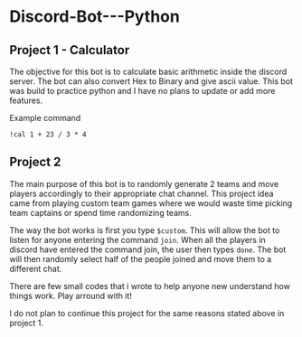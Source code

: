 # Discord-Bot---Python

## Project 1 - Calculator
The objective for this bot is to calculate basic arithmetic inside the discord server. The bot can also convert Hex to Binary and give ascii value. This bot was build to practice python and I have no plans to update or add more features.

Example command
```
!cal 1 + 23 / 3 * 4
```


## Project 2
The main purpose of this bot is to randomly generate 2 teams and move players accordingly to their appropriate chat channel. This project idea came from playing custom team games where we would waste time picking team captains or spend time randomizing teams. 

The way the bot works is first you type ``` $custom ```. This will allow the bot to listen for anyone entering the command ```join```. When all the players in discord have entered the command join, the user then types ```done```. The bot will then randomly select half of the people joined and move them to a different chat.

There are few small codes that i wrote to help anyone new understand how things work. Play arround with it!

I do not plan to continue this project for the same reasons stated above in project 1.
